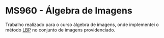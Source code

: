 # MS960 - Álgebra de Imagens

Trabalho realizado para o curso álgebra de imagens, onde implementei o método [LBP](https://en.wikipedia.org/wiki/Local_binary_patterns)
no conjunto de imagens providenciado.

